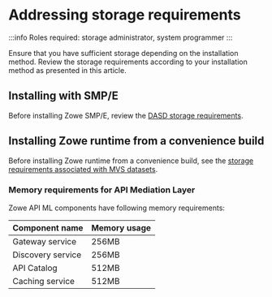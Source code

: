 # Addressing storage requirements 

:::info Roles required: storage administrator, system programmer
:::

Ensure that you have sufficient storage depending on the installation method. Review the storage requirements according to your installation method as presented in this article. 

## Installing with SMP/E

Before installing Zowe SMP/E, review the [DASD storage requirements](../user-guide/install-zowe-smpe-overview.md#dasd-storage-requirements).

## Installing Zowe runtime from a convenience build

Before installing Zowe runtime from a convenience build, see the [storage requirements associated with MVS datasets](../user-guide/install-zowe-zos-convenience-build.md#about-the-mvs-data-sets). 

### Memory requirements for API Mediation Layer

Zowe API ML components have following memory requirements:

Component name | Memory usage
---|---
Gateway service | 256MB
Discovery service | 256MB
API Catalog | 512MB
Caching service | 512MB
